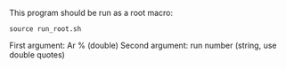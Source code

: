 This program should be run as a root macro:

```
source run_root.sh
```

First argument: Ar % (double)
Second argument: run number (string, use double quotes)